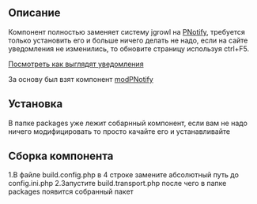 ## Описание

Компонент полностью заменяет систему jgrowl на [PNotify](https://github.com/sciactive/pnotify), требуется только установить его и больше ничего делать не надо, если на сайте уведомления не изменились, то обновите страницу используя ctrl+F5.

[Посмотреть как выглядят уведомления](http://s12531.h9.modhost.pro/)

За основу был взят компонент [modPNotify](https://github.com/vgrish/modPNotify) 

## Установка

В папке packages уже лежит собарнный компонент, если вам не надо ничего модифицировать то просто качайте его и устанавливайте

## Сборка компонента

1.В файле build.config.php в 4 строке замените абсолютный путь до config.ini.php
2.Запустите build.transport.php после чего в папке packages появится собранный пакет